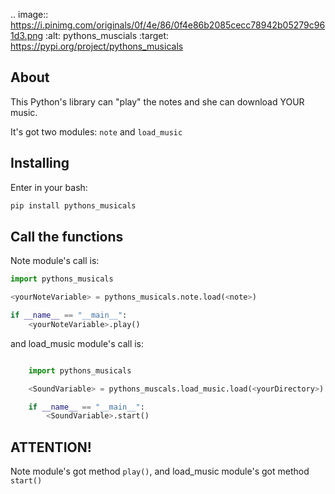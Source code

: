 .. image:: https://i.pinimg.com/originals/0f/4e/86/0f4e86b2085cecc78942b05279c961d3.png
   :alt: pythons_muscials
   :target: https://pypi.org/project/pythons_musicals

## About

This Python's library can "play" the notes and she can download YOUR music.

It's got two modules: `note` and `load_music`

## Installing
Enter in your bash:
```bash
pip install pythons_musicals
```

## Call the functions

Note module's call is:

```py
import pythons_musicals

<yourNoteVariable> = pythons_musicals.note.load(<note>)

if __name__ == "__main__":
    <yourNoteVariable>.play()
```

and load_music module's call is:

```py

    import pythons_musicals

    <SoundVariable> = pythons_muscals.load_music.load(<yourDirectory>)

    if __name__ == "__main__":
        <SoundVariable>.start()
```

ATTENTION!
------

Note module's got method `play()`, and load_music module's got method `start()`